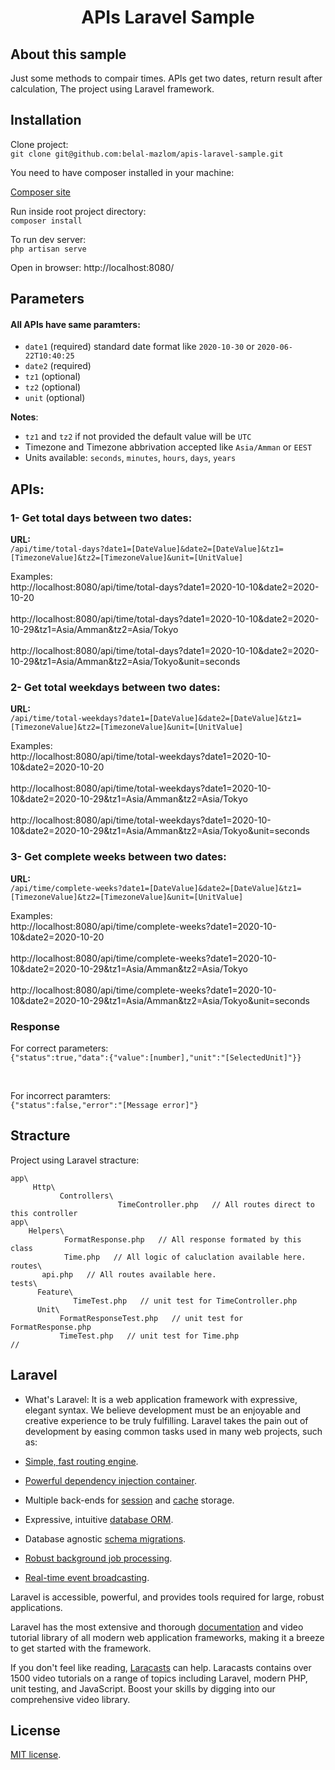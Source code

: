 
<h1 align="center">
    APIs Laravel Sample
</h1>

## About this sample

Just some methods to compair times. APIs get two dates, return result after calculation, The project using Laravel framework.

## Installation

Clone project:<br>
`git clone git@github.com:belal-mazlom/apis-laravel-sample.git`

You need to have composer installed in your machine:

[Composer site](https://getcomposer.org/download/)


Run inside root project directory:<br/>
`composer install`


To run dev server:<br/>
`php artisan serve`

Open in browser: http://localhost:8080/

## Parameters
#### All APIs have same paramters: <br>
- `date1`  (required) standard date format like `2020-10-30` or `2020-06-22T10:40:25`
- `date2` (required)
- `tz1` (optional)
- `tz2` (optional)
- `unit` (optional)

<b>Notes</b>: <br>
- `tz1` and `tz2` if not provided the default value will be `UTC`
- Timezone and Timezone abbrivation accepted like `Asia/Amman` or `EEST`
- Units available: `seconds`, `minutes`, `hours`, `days`, `years`


## APIs:
### 1- Get total days between two dates:<br>
<b>URL:</b><br>
```/api/time/total-days?date1=[DateValue]&date2=[DateValue]&tz1=[TimezoneValue]&tz2=[TimezoneValue]&unit=[UnitValue]```

Examples:<br>
http://localhost:8080/api/time/total-days?date1=2020-10-10&date2=2020-10-20 <br><br>
http://localhost:8080/api/time/total-days?date1=2020-10-10&date2=2020-10-29&tz1=Asia/Amman&tz2=Asia/Tokyo <br><br>
http://localhost:8080/api/time/total-days?date1=2020-10-10&date2=2020-10-29&tz1=Asia/Amman&tz2=Asia/Tokyo&unit=seconds <br>

### 2- Get total weekdays between two dates:<br>
<b>URL:</b><br>
```/api/time/total-weekdays?date1=[DateValue]&date2=[DateValue]&tz1=[TimezoneValue]&tz2=[TimezoneValue]&unit=[UnitValue]```

Examples:<br>
http://localhost:8080/api/time/total-weekdays?date1=2020-10-10&date2=2020-10-20 <br><br>
http://localhost:8080/api/time/total-weekdays?date1=2020-10-10&date2=2020-10-29&tz1=Asia/Amman&tz2=Asia/Tokyo <br><br>
http://localhost:8080/api/time/total-weekdays?date1=2020-10-10&date2=2020-10-29&tz1=Asia/Amman&tz2=Asia/Tokyo&unit=seconds <br>

### 3- Get complete weeks between two dates:<br>
<b>URL:</b><br>
```/api/time/complete-weeks?date1=[DateValue]&date2=[DateValue]&tz1=[TimezoneValue]&tz2=[TimezoneValue]&unit=[UnitValue]```

Examples:<br>
http://localhost:8080/api/time/complete-weeks?date1=2020-10-10&date2=2020-10-20 <br><br>
http://localhost:8080/api/time/complete-weeks?date1=2020-10-10&date2=2020-10-29&tz1=Asia/Amman&tz2=Asia/Tokyo <br><br>
http://localhost:8080/api/time/complete-weeks?date1=2020-10-10&date2=2020-10-29&tz1=Asia/Amman&tz2=Asia/Tokyo&unit=seconds <br>

### Response<br>
For correct parameters: <br>
`{"status":true,"data":{"value":[number],"unit":"[SelectedUnit]"}}`

<br>

For incorrect paramters: <br>
`{"status":false,"error":"[Message error]"}`


## Stracture
Project using Laravel stracture:

```
app\
     Http\
           Controllers\
                        TimeController.php   // All routes direct to this controller
app\
    Helpers\
            FormatResponse.php   // All response formated by this class
            Time.php   // All logic of caluclation available here.
routes\
       api.php   // All routes available here.
tests\
      Feature\
              TimeTest.php   // unit test for TimeController.php
      Unit\
           FormatResponseTest.php   // unit test for FormatResponse.php
           TimeTest.php   // unit test for Time.php
//

```


## Laravel
- What's Laravel:
It is a web application framework with expressive, elegant syntax. We believe development must be an enjoyable and creative experience to be truly fulfilling. Laravel takes the pain out of development by easing common tasks used in many web projects, such as:

- [Simple, fast routing engine](https://laravel.com/docs/routing).
- [Powerful dependency injection container](https://laravel.com/docs/container).
- Multiple back-ends for [session](https://laravel.com/docs/session) and [cache](https://laravel.com/docs/cache) storage.
- Expressive, intuitive [database ORM](https://laravel.com/docs/eloquent).
- Database agnostic [schema migrations](https://laravel.com/docs/migrations).
- [Robust background job processing](https://laravel.com/docs/queues).
- [Real-time event broadcasting](https://laravel.com/docs/broadcasting).

Laravel is accessible, powerful, and provides tools required for large, robust applications.

Laravel has the most extensive and thorough [documentation](https://laravel.com/docs) and video tutorial library of all modern web application frameworks, making it a breeze to get started with the framework.

If you don't feel like reading, [Laracasts](https://laracasts.com) can help. Laracasts contains over 1500 video tutorials on a range of topics including Laravel, modern PHP, unit testing, and JavaScript. Boost your skills by digging into our comprehensive video library.

## License

[MIT license](https://opensource.org/licenses/MIT).
